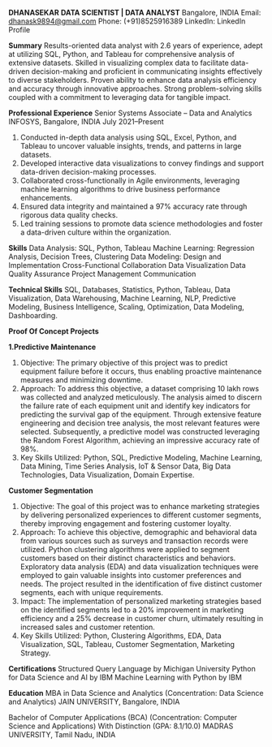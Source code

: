 **DHANASEKAR**
**DATA SCIENTIST | DATA ANALYST**
Bangalore, INDIA
Email: dhanask9894@gmail.com
Phone: (+91)8525916389
LinkedIn: LinkedIn Profile

**Summary**
Results-oriented data analyst with 2.6 years of experience, adept at utilizing SQL, Python, and Tableau for comprehensive analysis of extensive datasets. Skilled in visualizing complex data to facilitate data-driven decision-making and proficient in communicating insights effectively to diverse stakeholders. Proven ability to enhance data analysis efficiency and accuracy through innovative approaches. Strong problem-solving skills coupled with a commitment to leveraging data for tangible impact.

**Professional Experience**
Senior Systems Associate – Data and Analytics
INFOSYS, Bangalore, INDIA
July 2021–Present

1. Conducted in-depth data analysis using SQL, Excel, Python, and Tableau to uncover valuable insights, trends, and patterns in large datasets.
2. Developed interactive data visualizations to convey findings and support data-driven decision-making processes.
3. Collaborated cross-functionally in Agile environments, leveraging machine learning algorithms to drive business performance enhancements.
4. Ensured data integrity and maintained a 97% accuracy rate through rigorous data quality checks.
5. Led training sessions to promote data science methodologies and foster a data-driven culture within the organization.

**Skills**
Data Analysis: SQL, Python, Tableau
Machine Learning: Regression Analysis, Decision Trees, Clustering
Data Modeling: Design and Implementation
Cross-Functional Collaboration
Data Visualization
Data Quality Assurance
Project Management
Communication

**Technical Skills**
SQL, Databases, Statistics, Python, Tableau, Data Visualization, Data Warehousing, Machine Learning, NLP, Predictive Modeling, Business Intelligence, Scaling, Optimization, Data Modeling, Dashboarding.

**Proof Of Concept Projects**

**1.Predictive Maintenance**
1. Objective: The primary objective of this project was to predict equipment failure before it occurs, thus enabling proactive maintenance measures and minimizing downtime.
2. Approach: To address this objective, a dataset comprising 10 lakh rows was collected and analyzed meticulously. The analysis aimed to discern the failure rate of each equipment unit and identify key indicators for predicting the survival gap of the equipment. Through extensive feature engineering and decision tree analysis, the most relevant features were selected. Subsequently, a predictive model was constructed leveraging the Random Forest Algorithm, achieving an impressive accuracy rate of 98%.
3. Key Skills Utilized: Python, SQL, Predictive Modeling, Machine Learning, Data Mining, Time Series Analysis, IoT & Sensor Data, Big Data Technologies, Data Visualization, Domain Expertise.
   
**Customer Segmentation**
1. Objective: The goal of this project was to enhance marketing strategies by delivering personalized experiences to different customer segments, thereby improving engagement and fostering customer loyalty.
2. Approach: To achieve this objective, demographic and behavioral data from various sources such as surveys and transaction records were utilized. Python clustering algorithms were applied to segment customers based on their distinct characteristics and behaviors. Exploratory data analysis (EDA) and data visualization techniques were employed to gain valuable insights into customer preferences and needs. The project resulted in the identification of five distinct customer segments, each with unique requirements.
3. Impact: The implementation of personalized marketing strategies based on the identified segments led to a 20% improvement in marketing efficiency and a 25% decrease in customer churn, ultimately resulting in increased sales and customer retention.
4. Key Skills Utilized: Python, Clustering Algorithms, EDA, Data Visualization, SQL, Tableau, Customer Segmentation, Marketing Strategy.

**Certifications**
Structured Query Language by Michigan University
Python for Data Science and AI by IBM
Machine Learning with Python by IBM

**Education**
MBA in Data Science and Analytics (Concentration: Data Science and Analytics)
JAIN UNIVERSITY, Bangalore, INDIA

Bachelor of Computer Applications (BCA) (Concentration: Computer Science and Applications)
With Distinction (GPA: 8.1/10.0)
MADRAS UNIVERSITY, Tamil Nadu, INDIA
